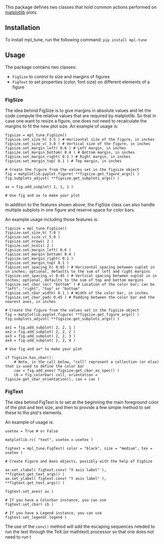 This package defines two classes that hold common actions performed on [matplotlib](https://matplotlib.org/) plots.

## Installation

To install mpl_tune, run the following command:
```pip install mpl-tune```

## Usage

The package contains two classes:
* `FigSize` to control to size and margins of figures
* `FigText` to set properties (color, font size) on different elements of a figure

### FigSize

The idea behind FigSize is to give margins in absolute values and let the code compute the relative values that are required by matplotlib. So that in case one want to resize a figure, one does not need to recalculate the margins to fit the new plot size. An example of usage is:
```
figsize = mpl_tune.FigSize()
figsize.set_size_h( 3.5 ) # Horizontal size of the figure, in inches
figsize.set_size_v( 3.0 ) # Vertical size of the figure, in inches
figsize.set_margin_left( 0.6 ) # Left margin, in inches
figsize.set_margin_bottom( 0.4 ) # Bottom margin, in inches
figsize.set_margin_right( 0.1 ) # Right margin, in inches
figsize.set_margin_top( 0.1 ) # Top margin, in inches

# Create the figure from the values set in the figsize object
fig = matplotlib.pyplot.figure( **figsize.get_figure_args() )
fig.subplots_adjust( **figsize.get_subplots_args() )

ax = fig.add_subplot( 1, 1, 1 )

# Use fig and ax to make your plot
```

In addition to the features shown above, the FigSize class can also handle multiple subplots in one figure and reserve space for color bars.

An example usage including those features is:
```
figsize = mpl_tune.FigSize()
figsize.set_size_h( 7.0 )
figsize.set_size_v( 5.0 )
figsize.set_nrows( 2 )
figsize.set_ncols( 2 )
figsize.set_margin_left( 0.6 )
figsize.set_margin_bottom( 0.4 )
figsize.set_margin_right( 0.1 )
figsize.set_margin_top( 0.1 )
figsize.set_spacing_h( 0.65 ) # Horizontal spacing between suplot in in inches; optional, defaults to the sum of left and right margins
figsize.set_spacing_v( 0.45 ) # Vertical spacing between suplot in in inches; optional, defaults to the sum of top and bottom margins
figsize.set_cbar_loc( "bottom" ) # Location of the color bar; can be "left", "right", "top" or "bottom"
figsize.set_cbar_width( 0.1 ) # Width of the color bar, in inches
figsize.set_cbar_pad( 0.45 ) # Padding between the color bar and the nearest axes, in inches

# Create the figure from the values set in the figsize object
fig = matplotlib.pyplot.figure( **figsize.get_figure_args() )
fig.subplots_adjust( **figsize.get_subplots_args() )

ax1 = fig.add_subplot( 2, 2, 1 )
ax2 = fig.add_subplot( 2, 2, 2 )
ax3 = fig.add_subplot( 2, 2, 3 )
ax4 = fig.add_subplot( 2, 2, 4 )

# Use fig and ax* to make your plot

if figsize.has_cbar():
	# Note, in the call below, "coll" represent a collection (or else) that is used to define the color bar
	cax = fig.add_axes( figsize.get_cbar_ax_spec() )
	cb = fig.colorbar( coll, orientation = figsize.get_cbar_orientation(), cax = cax )
```

### FigText

The idea behind FigText is to set at the beginning the main foreground color of the plot and text size, and then to provide a few simple method to set these to the plot's elements.

An example of usage is:

```
usetex = True # or False

matplotlib.rc( "text", usetex = usetex )

figtext = mpl_tune.FigText( color = "black", size = "medium", tex = usetex )

# Create Figure and Axes objects, possibly with the help of FigSize

ax.set_xlabel( figtext.conv( "X axis label" ), **figtext.get_text_args() )
ax.set_ylabel( figtext.conv( "Y axis label" ), **figtext.get_text_args() )

figtext.set_axes( ax )

# If you have a Colorbar instance, you can use
figtext.set_cbar( cb )

# If you have a Legend instance, you can use
figtext.set_legend( legend )
```

The use of the `conv()` method will add the escaping sequences needed to run the text through the TeX (or mathtext) processor so that one does not need to run t
